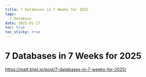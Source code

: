 ```yaml
---
title: 7 Databases in 7 Weeks for 2025
tags:
  - Database
date: 2025-01-17
toc: true
toc_sticky: true
---
```


# 7 Databases in 7 Weeks for 2025

https://matt.blwt.io/post/7-databases-in-7-weeks-for-2025/